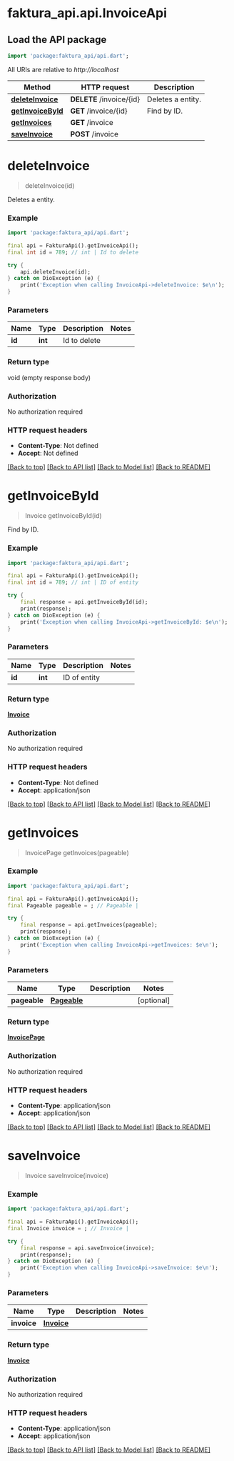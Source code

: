 # faktura_api.api.InvoiceApi

## Load the API package
```dart
import 'package:faktura_api/api.dart';
```

All URIs are relative to *http://localhost*

Method | HTTP request | Description
------------- | ------------- | -------------
[**deleteInvoice**](InvoiceApi.md#deleteinvoice) | **DELETE** /invoice/{id} | Deletes a entity.
[**getInvoiceById**](InvoiceApi.md#getinvoicebyid) | **GET** /invoice/{id} | Find by ID.
[**getInvoices**](InvoiceApi.md#getinvoices) | **GET** /invoice | 
[**saveInvoice**](InvoiceApi.md#saveinvoice) | **POST** /invoice | 


# **deleteInvoice**
> deleteInvoice(id)

Deletes a entity.

### Example
```dart
import 'package:faktura_api/api.dart';

final api = FakturaApi().getInvoiceApi();
final int id = 789; // int | Id to delete

try {
    api.deleteInvoice(id);
} catch on DioException (e) {
    print('Exception when calling InvoiceApi->deleteInvoice: $e\n');
}
```

### Parameters

Name | Type | Description  | Notes
------------- | ------------- | ------------- | -------------
 **id** | **int**| Id to delete | 

### Return type

void (empty response body)

### Authorization

No authorization required

### HTTP request headers

 - **Content-Type**: Not defined
 - **Accept**: Not defined

[[Back to top]](#) [[Back to API list]](../README.md#documentation-for-api-endpoints) [[Back to Model list]](../README.md#documentation-for-models) [[Back to README]](../README.md)

# **getInvoiceById**
> Invoice getInvoiceById(id)

Find by ID.

### Example
```dart
import 'package:faktura_api/api.dart';

final api = FakturaApi().getInvoiceApi();
final int id = 789; // int | ID of entity

try {
    final response = api.getInvoiceById(id);
    print(response);
} catch on DioException (e) {
    print('Exception when calling InvoiceApi->getInvoiceById: $e\n');
}
```

### Parameters

Name | Type | Description  | Notes
------------- | ------------- | ------------- | -------------
 **id** | **int**| ID of entity | 

### Return type

[**Invoice**](Invoice.md)

### Authorization

No authorization required

### HTTP request headers

 - **Content-Type**: Not defined
 - **Accept**: application/json

[[Back to top]](#) [[Back to API list]](../README.md#documentation-for-api-endpoints) [[Back to Model list]](../README.md#documentation-for-models) [[Back to README]](../README.md)

# **getInvoices**
> InvoicePage getInvoices(pageable)



### Example
```dart
import 'package:faktura_api/api.dart';

final api = FakturaApi().getInvoiceApi();
final Pageable pageable = ; // Pageable | 

try {
    final response = api.getInvoices(pageable);
    print(response);
} catch on DioException (e) {
    print('Exception when calling InvoiceApi->getInvoices: $e\n');
}
```

### Parameters

Name | Type | Description  | Notes
------------- | ------------- | ------------- | -------------
 **pageable** | [**Pageable**](Pageable.md)|  | [optional] 

### Return type

[**InvoicePage**](InvoicePage.md)

### Authorization

No authorization required

### HTTP request headers

 - **Content-Type**: application/json
 - **Accept**: application/json

[[Back to top]](#) [[Back to API list]](../README.md#documentation-for-api-endpoints) [[Back to Model list]](../README.md#documentation-for-models) [[Back to README]](../README.md)

# **saveInvoice**
> Invoice saveInvoice(invoice)



### Example
```dart
import 'package:faktura_api/api.dart';

final api = FakturaApi().getInvoiceApi();
final Invoice invoice = ; // Invoice | 

try {
    final response = api.saveInvoice(invoice);
    print(response);
} catch on DioException (e) {
    print('Exception when calling InvoiceApi->saveInvoice: $e\n');
}
```

### Parameters

Name | Type | Description  | Notes
------------- | ------------- | ------------- | -------------
 **invoice** | [**Invoice**](Invoice.md)|  | 

### Return type

[**Invoice**](Invoice.md)

### Authorization

No authorization required

### HTTP request headers

 - **Content-Type**: application/json
 - **Accept**: application/json

[[Back to top]](#) [[Back to API list]](../README.md#documentation-for-api-endpoints) [[Back to Model list]](../README.md#documentation-for-models) [[Back to README]](../README.md)


